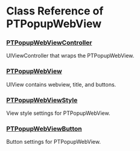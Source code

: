# Class Reference of PTPopupWebView

### [PTPopupWebViewController](PTPopupWebViewController.md)
UIViewController that wraps the PTPopupWebView.

### [PTPopupWebView](PTPopupWebView.md)
UIView contains webview, title, and buttons.

### [PTPopupWebViewStyle](PTPopupWebViewStyle.md)
View style settings for PTPopupWebView.

### [PTPopupWebViewButton](PTPopupWebViewButton.md)
Button settings for PTPopupWebView.
